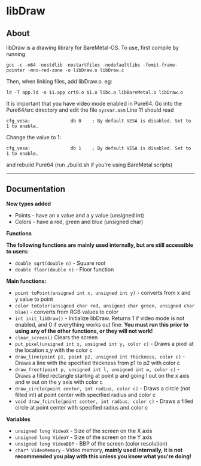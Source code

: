 # libDraw
About
--------------
libDraw is a drawing library for BareMetal-OS.
To use, first compile by running 
```
gcc -c -m64 -nostdlib -nostartfiles -nodefaultlibs -fomit-frame-pointer -mno-red-zone -o libDraw.o libDraw.c
```
Then, when linking files, add libDraw.o. eg:
```
ld -T app.ld -o $1.app crt0.o $1.o libc.a libBareMetal.o libDraw.o
```

It is important that you have video mode enabled in Pure64.
Go into the Pure64/src directory and edit the file `sysvar.asm`
Line 11 should read
```
cfg_vesa:               db 0    ; By default VESA is disabled. Set to 1 to enable.
```
Change the value to 1:
```
cfg_vesa:               db 1    ; By default VESA is disabled. Set to 1 to enable.
```
and rebuild Pure64 (run ./build.sh if you're using BareMetal scripts)

-------------------------------------------------------------------------------------

Documentation
-----------------
**New types added**
 - Points - have an x value and a y value (unsigned int)
 - Colors - have a red, green and blue (unsigned char)

**Functions**

**The following functions are mainly used internally, but are still accessible to users:**
 - `double sqrt(double n)` - Square root
 - `double floor(double n)` - Floor function

**Main functions:**
 - `point toPoint(unsigned int x, unsigned int y)` - converts from x and y value to point
 - `color toColor(unsigned char red, unsigned char green, unsigned char blue)` - converts from RGB values to color
 - `int init_libDraw()` - Initialize libDraw. Returns 1 if video mode is not enabled, and 0 if everything works out fine. **You must run this prior to using any of the other functions, or they will not work!**
 - `clear_screen()` Clears the screen
 - `put_pixel(unsigned int x, unsigned int y, color c)` - Draws a pixel at the location x,y with the color c
 - `draw_line(point p1, point p2, unsigned int thickness, color c)` - Draws a line with the specified thickness from p1 to p2 with color c
 - `draw_frect(point p, unsigned int l, unsigned int w, color c)` - Draws a filled rectangle starting at point p and going l out on the x axis and w out on the y axis with color c
 - `draw_circle(point center, int radius, color c)` - Draws a circle (not filled in!) at point center with specified radius and color c
 - `void draw_fcircle(point center, int radius, color c)` - Draws a filled circle at point center with specified radius and color c
 

**Variables** 
 - `unsigned long VideoX` - Size of the screen on the X axis
 - `unsigned long VideoY` - Size of the screen on the Y axis
 - `unsigned long VideoBBP` - BBP of the screen (color resolution)
 - `char* VideoMemory` - Video memory, **mainly used internally, it is not recommended you play with this unless you know what you're doing!**
